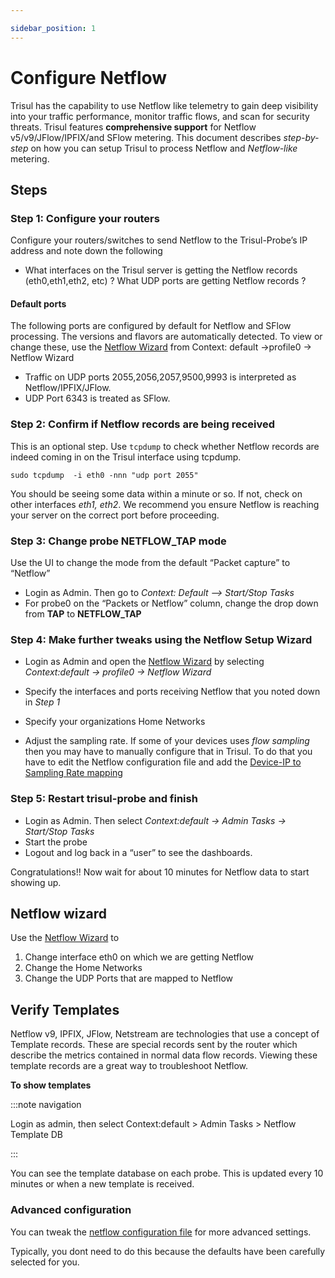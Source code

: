 ```yaml
---

sidebar_position: 1
---
```


# Configure Netflow

Trisul has the capability to use Netflow like telemetry to gain deep
visibility into your traffic performance, monitor traffic flows, and
scan for security threats. Trisul features **comprehensive support** for
Netflow v5/v9/JFlow/IPFIX/and SFlow metering. This document describes
*step-by-step* on how you can setup Trisul to process Netflow and
*Netflow-like* metering.

## Steps

### Step 1: Configure your routers

Configure your routers/switches to send Netflow to the Trisul-Probe’s IP
address and note down the following

- What interfaces on the Trisul server is getting the Netflow records
  (eth0,eth1,eth2, etc) ? What UDP ports are getting Netflow records ?

#### Default ports

The following ports are configured by default for Netflow and SFlow
processing. The versions and flavors are automatically detected. To view
or change these, use the [Netflow Wizard](/docs/ug/netflow/netflow_wizard.html) from Context: default -\>profile0 -\> Netflow Wizard

- Traffic on UDP ports 2055,2056,2057,9500,9993 is interpreted as
  Netflow/IPFIX/JFlow.
- UDP Port 6343 is treated as SFlow.

### Step 2: Confirm if Netflow records are being received

This is an optional step. Use `tcpdump` to check whether Netflow records
are indeed coming in on the Trisul interface using tcpdump.

    sudo tcpdump  -i eth0 -nnn "udp port 2055"

You should be seeing some data within a minute or so. If not, check on
other interfaces *eth1, eth2*. We recommend you ensure Netflow is
reaching your server on the correct port before proceeding.

### Step 3: Change probe NETFLOW_TAP mode

Use the UI to change the mode from the default “Packet capture” to
“Netflow”

- Login as Admin. Then go to *Context: Default —\> Start/Stop Tasks*
- For probe0 on the “Packets or Netflow” column, change the drop down
  from **TAP** to **NETFLOW_TAP**

### Step 4: Make further tweaks using the Netflow Setup Wizard

- Login as Admin and open the [Netflow Wizard](/docs/ug/netflow/netflow_wizard.html) by selecting *Context:default -\> profile0 -\> Netflow Wizard*

- Specify the interfaces and ports receiving Netflow that you noted down
  in *Step 1*

- Specify your organizations Home Networks

- Adjust the sampling rate. If some of your devices uses *flow sampling*
  then you may have to manually configure that in Trisul. To do that you
  have to edit the Netflow configuration file and add the [Device-IP to
  Sampling Rate mapping](/docs/ref/netflow-config.html#sampling_rates)

### Step 5: Restart trisul-probe and finish

- Login as Admin. Then select *Context:default -\> Admin Tasks -\>
  Start/Stop Tasks*
- Start the probe
- Logout and log back in a “user” to see the dashboards.

Congratulations!! Now wait for about 10 minutes for Netflow data to
start showing up.

## Netflow wizard

Use the [Netflow Wizard](netflow_wizard.html) to

1. Change interface eth0 on which we are getting Netflow
2. Change the Home Networks
3. Change the UDP Ports that are mapped to Netflow

## Verify Templates

Netflow v9, IPFIX, JFlow, Netstream are technologies that use a concept
of Template records. These are special records sent by the router which
describe the metrics contained in normal data flow records. Viewing
these template records are a great way to troubleshoot Netflow.

**To show templates** 

:::note navigation

Login as admin, then select Context:default \>
Admin Tasks \> Netflow Template DB

:::

You can see the template database on each probe. This is updated every
10 minutes or when a new template is received.

### Advanced configuration

You can tweak the [netflow configuration file](/docs/ref/netflow-config.html) for more advanced settings.

Typically, you dont need to do this because the defaults have been
carefully selected for you.
